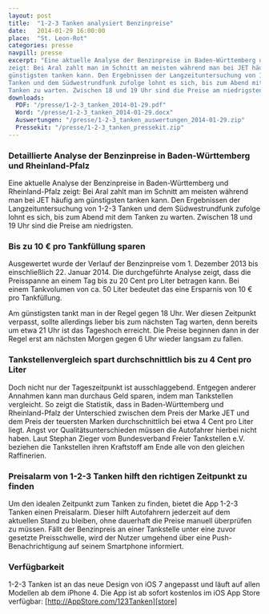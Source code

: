 ```yaml
---
layout: post
title:  "1-2-3 Tanken analysiert Benzinpreise"
date:   2014-01-29 16:00:00
place:	"St. Leon-Rot"
categories: presse
navpill: presse
excerpt: "Eine aktuelle Analyse der Benzinpreise in Baden-Württemberg und Rheinland-Pfalz
zeigt: Bei Aral zahlt man im Schnitt am meisten während man bei JET häufig am
günstigsten tanken kann. Den Ergebnissen der Langzeituntersuchung von 1-2-3
Tanken und dem Südwestrundfunk zufolge lohnt es sich, bis zum Abend mit dem
Tanken zu warten. Zwischen 18 und 19 Uhr sind die Preise am niedrigsten."
downloads:
  PDF: "/presse/1-2-3_tanken_2014-01-29.pdf"
  Word: "/presse/1-2-3_tanken_2014-01-29.docx"
  Auswertungen: "/presse/1-2-3_tanken_auswertungen_2014-01-29.zip"
  Pressekit: "/presse/1-2-3_tanken_pressekit.zip"
---
```


### Detaillierte Analyse der Benzinpreise in Baden-Württemberg und Rheinland-Pfalz ###

Eine aktuelle Analyse der Benzinpreise in Baden-Württemberg und Rheinland-Pfalz
zeigt: Bei Aral zahlt man im Schnitt am meisten während man bei JET häufig am
günstigsten tanken kann. Den Ergebnissen der Langzeituntersuchung von 1-2-3
Tanken und dem Südwestrundfunk zufolge lohnt es sich, bis zum Abend mit dem
Tanken zu warten. Zwischen 18 und 19 Uhr sind die Preise am niedrigsten.

### Bis zu 10 € pro Tankfüllung sparen ###

Ausgewertet wurde der Verlauf der Benzinpreise vom 1. Dezember 2013 bis
einschließlich 22. Januar 2014. Die durchgeführte Analyse zeigt, dass die
Preisspanne an einem Tag bis zu 20 Cent pro Liter betragen kann. Bei einem
Tankvolumen von ca. 50 Liter bedeutet das eine Ersparnis von 10 € pro
Tankfüllung.

Am günstigsten tankt man in der Regel gegen 18 Uhr. Wer diesen Zeitpunkt
verpasst, sollte allerdings lieber bis zum nächsten Tag warten, denn bereits um
etwa 21 Uhr ist das Tageshoch erreicht. Die Preise beginnen dann in der Regel
erst am nächsten Morgen gegen 6 Uhr wieder langsam zu fallen.

### Tankstellenvergleich spart durchschnittlich bis zu 4 Cent pro Liter ###

Doch nicht nur der Tageszeitpunkt ist ausschlaggebend. Entgegen anderer
Annahmen kann man durchaus Geld sparen, indem man Tankstellen vergleicht. So
zeigt die Statistik, dass in Baden-Württemberg und Rheinland-Pfalz der
Unterschied zwischen dem Preis der Marke JET und dem Preis der teuersten Marken
durchschnittlich bei etwa 4 Cent pro Liter liegt. Angst vor
Qualitätsunterschieden müssen die Autofahrer hierbei nicht haben. Laut Stephan
Zieger vom Bundesverband Freier Tankstellen e.V. beziehen die Tankstellen ihren
Kraftstoff am Ende alle von den gleichen Raffinerien.

### Preisalarm von 1-2-3 Tanken hilft den richtigen Zeitpunkt zu finden ###

Um den idealen Zeitpunkt zum Tanken zu finden, bietet die App 1-2-3 Tanken
einen Preisalarm. Dieser hilft Autofahrern jederzeit auf dem aktuellen Stand zu
bleiben, ohne dauerhaft die Preise manuell überprüfen zu müssen. Fällt der
Benzinpreis an einer Tankstelle unter eine zuvor gesetzte Preisschwelle, wird
der Nutzer umgehend über eine Push-Benachrichtigung auf seinem Smartphone
informiert.

### Verfügbarkeit ###

1-2-3 Tanken ist an das neue Design von iOS 7 angepasst und läuft auf allen
Modellen ab dem iPhone 4. Die App ist ab sofort kostenlos im iOS App Store
verfügbar: [http://AppStore.com/123Tanken][store]


[store]:    http://AppStore.com/123Tanken
